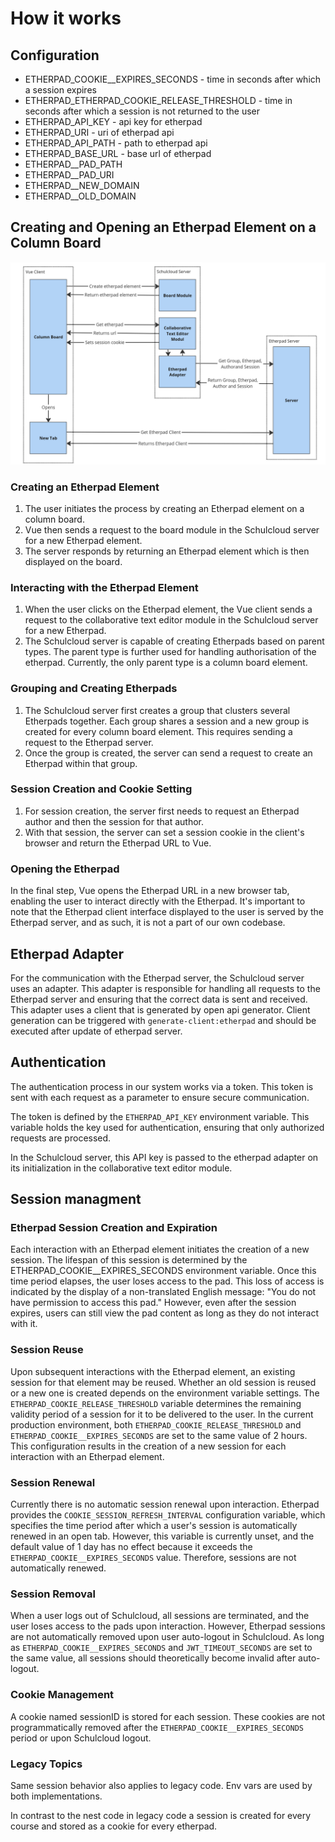 # How it works

## Configuration
- ETHERPAD_COOKIE__EXPIRES_SECONDS - time in seconds after which a session expires
- ETHERPAD_ETHERPAD_COOKIE_RELEASE_THRESHOLD - time in seconds after which a session is not returned to the user
- ETHERPAD_API_KEY - api key for etherpad
- ETHERPAD_URI - uri of etherpad api
- ETHERPAD_API_PATH - path to etherpad api
- ETHERPAD_BASE_URL - base url of etherpad
- ETHERPAD__PAD_PATH
- ETHERPAD__PAD_URI
- ETHERPAD__NEW_DOMAIN
- ETHERPAD__OLD_DOMAIN

## Creating and Opening an Etherpad Element on a Column Board

![Requests of etherpad creation](how_it_works.png)

### Creating an Etherpad Element
1. The user initiates the process by creating an Etherpad element on a column board.
2. Vue then sends a request to the board module in the Schulcloud server for a new Etherpad element.
3. The server responds by returning an Etherpad element which is then displayed on the board.

### Interacting with the Etherpad Element
1. When the user clicks on the Etherpad element, the Vue client sends a request to the collaborative text editor module in the Schulcloud server for a new Etherpad.
2. The Schulcloud server is capable of creating Etherpads based on parent types. The parent type is further used for handling authorisation of the etherpad. Currently, the only parent type is a column board element.

### Grouping and Creating Etherpads
1. The Schulcloud server first creates a group that clusters several Etherpads together. Each group shares a session and a new group is created for every column board element. This requires sending a request to the Etherpad server.
2. Once the group is created, the server can send a request to create an Etherpad within that group.

### Session Creation and Cookie Setting
1. For session creation, the server first needs to request an Etherpad author and then the session for that author.
2. With that session, the server can set a session cookie in the client's browser and return the Etherpad URL to Vue.

### Opening the Etherpad
In the final step, Vue opens the Etherpad URL in a new browser tab, enabling the user to interact directly with the Etherpad. It's important to note that the Etherpad client interface displayed to the user is served by the Etherpad server, and as such, it is not a part of our own codebase.

## Etherpad Adapter
For the communication with the Etherpad server, the Schulcloud server uses an adapter. This adapter is responsible for handling all requests to the Etherpad server and ensuring that the correct data is sent and received. This adapter uses a client that is generated by open api generator. Client generation can be triggered with `generate-client:etherpad` and should be executed after update of etherpad server.

## Authentication
The authentication process in our system works via a token. This token is sent with each request as a parameter to ensure secure communication.

The token is defined by the `ETHERPAD_API_KEY` environment variable. This variable holds the key used for authentication, ensuring that only authorized requests are processed.

In the Schulcloud server, this API key is passed to the etherpad adapter on its initialization in the collaborative text editor module.

## Session managment

### Etherpad Session Creation and Expiration
Each interaction with an Etherpad element initiates the creation of a new session. The lifespan of this session is determined by the ETHERPAD_COOKIE__EXPIRES_SECONDS environment variable. Once this time period elapses, the user loses access to the pad. This loss of access is indicated by the display of a non-translated English message: "You do not have permission to access this pad." However, even after the session expires, users can still view the pad content as long as they do not interact with it.

### Session Reuse
Upon subsequent interactions with the Etherpad element, an existing session for that element may be reused. Whether an old session is reused or a new one is created depends on the environment variable settings. The `ETHERPAD_COOKIE_RELEASE_THRESHOLD` variable determines the remaining validity period of a session for it to be delivered to the user. In the current production environment, both `ETHERPAD_COOKIE_RELEASE_THRESHOLD` and `ETHERPAD_COOKIE__EXPIRES_SECONDS` are set to the same value of 2 hours. This configuration results in the creation of a new session for each interaction with an Etherpad element.

### Session Renewal
Currently there is no automatic session renewal upon interaction. Etherpad provides the `COOKIE_SESSION_REFRESH_INTERVAL` configuration variable, which specifies the time period after which a user's session is automatically renewed in an open tab. However, this variable is currently unset, and the default value of 1 day has no effect because it exceeds the `ETHERPAD_COOKIE__EXPIRES_SECONDS` value. Therefore, sessions are not automatically renewed.

### Session Removal
When a user logs out of Schulcloud, all sessions are terminated, and the user loses access to the pads upon interaction. However, Etherpad sessions are not automatically removed upon user auto-logout in Schulcloud. As long as `ETHERPAD_COOKIE__EXPIRES_SECONDS` and `JWT_TIMEOUT_SECONDS` are set to the same value, all sessions should theoretically become invalid after auto-logout.

### Cookie Management
A cookie named sessionID is stored for each session. These cookies are not programmatically removed after the `ETHERPAD_COOKIE__EXPIRES_SECONDS` period or upon Schulcloud logout.

### Legacy Topics

Same session behavior also applies to legacy code. Env vars are used by both implementations.

In contrast to the nest code in legacy code a session is created for every course and stored as a cookie for every etherpad.


